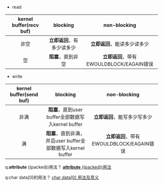 - read

| kernel buffer(recv buf) | blocking | non-blocking | 
| :----: | :----: | :----: |
| 非空 | **立即返回**，有多少读多少 |  **立即返回**，能读多少读多少 |
| 空 | **阻塞**，直到非空 | **立即返回**，带有EWOULDBLOCK/EAGAIN错误 |

- write

| kernel buffer(send buf) | blocking | non-blocking | 
| :----: | :----: | :----: |
| 非满 | **阻塞**，直到user buffer全部数据写入kernel buffer | **立即返回**，能写多少写多少 |
| 满 | **阻塞**，直到非满，并且user buffer全部数据写入kernel buffer| **立即返回**，带有EWOULDBLOCK/EAGAIN错误 |

q:__attribute__ ((packed))用法？
[__attribute__ ((packed))用法](https://blog.csdn.net/u014717398/article/details/55511197)

q:char data[0]的用法？
[char data[0] 用法及意义](https://blog.csdn.net/ligeforrent/article/details/48639277)